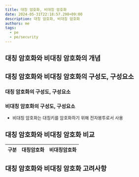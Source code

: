 ```yaml
---
title: 대칭 암호화, 비대칭 암호화
date: 2024-05-31T22:18:57.298+09:00
description: 대칭 암호화, 비대칭 암호화
authors: me
tags:
  - pe
  - pe/security
---
```


## 대칭 암호화와 비대칭 암호화의 개념

## 대칭 암호화와 비대칭 암호화의 구성도, 구성요소

### 대칭 암호화의 구성도, 구성요소

### 비대칭 암호화의 구성도, 구성요소

- 비대칭 암호화는 대칭키를 암호화하기 위해 전자봉투로서 사용

## 대칭 암호화와 비대칭 암호화 비교

| 구분 | 대칭암호화 | 비대칭암호화 |
| ---- | ---------- | ------------ |

## 대칭 암호화와 비대칭 암호화 고려사항
